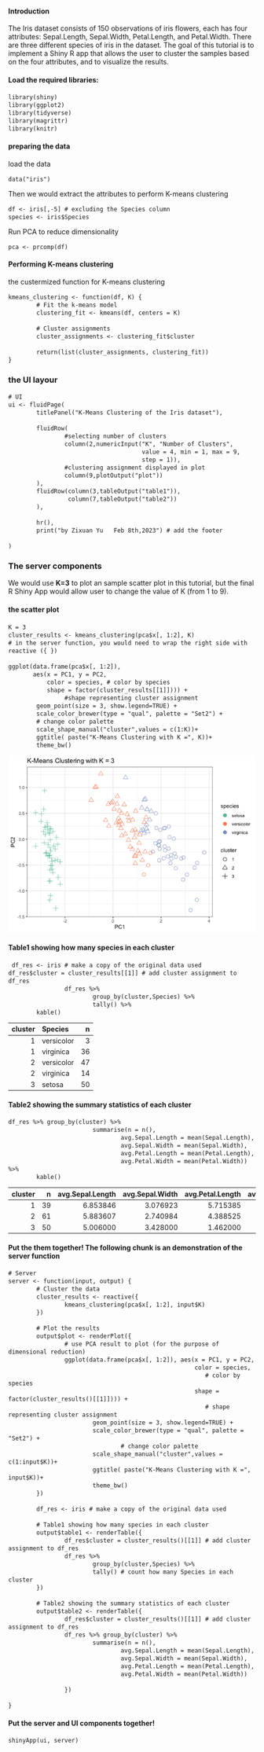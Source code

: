 #### Introduction

The Iris dataset consists of 150 observations of iris flowers, each has
four attributes: Sepal.Length, Sepal.Width, Petal.Length, and
Petal.Width. There are three different species of iris in the dataset.
The goal of this tutorial is to implement a Shiny R app that allows the
user to cluster the samples based on the four attributes, and to
visualize the results.

#### Load the required libraries:

    library(shiny)
    library(ggplot2)
    library(tidyverse)
    library(magrittr)
    library(knitr)

#### preparing the data

load the data

    data("iris")

Then we would extract the attributes to perform K-means clustering

    df <- iris[,-5] # excluding the Species column
    species <- iris$Species

Run PCA to reduce dimensionality

    pca <- prcomp(df)

#### Performing K-means clustering

the custermized function for K-means clustering

    kmeans_clustering <- function(df, K) {
            # Fit the k-means model
            clustering_fit <- kmeans(df, centers = K)
            
            # Cluster assignments
            cluster_assignments <- clustering_fit$cluster
            
            return(list(cluster_assignments, clustering_fit))
    }

### the UI layour

    # UI
    ui <- fluidPage(
            titlePanel("K-Means Clustering of the Iris dataset"),
            
            fluidRow(
                    #selecting number of clusters
                    column(2,numericInput("K", "Number of Clusters", 
                                          value = 4, min = 1, max = 9,
                                          step = 1)),
                    #clustering assignment displayed in plot
                    column(9,plotOutput("plot"))
            ),
            fluidRow(column(3,tableOutput("table1")),
                     column(7,tableOutput("table2"))
            ),
            
            hr(),
            print("by Zixuan Yu   Feb 8th,2023") # add the footer
            
    )

### The server components

We would use **K=3** to plot an sample scatter plot in this tutorial,
but the final R Shiny App would allow user to change the value of K
(from 1 to 9).

#### the scatter plot

    K = 3
    cluster_results <- kmeans_clustering(pca$x[, 1:2], K)
    # in the server function, you would need to wrap the right side with reactive ({ })

    ggplot(data.frame(pca$x[, 1:2]), 
           aes(x = PC1, y = PC2, 
               color = species, # color by species
               shape = factor(cluster_results[[1]]))) +
                    #shape representing cluster assignment
            geom_point(size = 3, show.legend=TRUE) + 
            scale_color_brewer(type = "qual", palette = "Set2") + 
            # change color palette
            scale_shape_manual("cluster",values = c(1:K))+
            ggtitle( paste("K-Means Clustering with K =", K))+
            theme_bw()

![](Iris_R_Shiny_files/figure-markdown_strict/unnamed-chunk-7-1.png)

#### Table1 showing how many species in each cluster

     df_res <- iris # make a copy of the original data used 
    df_res$cluster = cluster_results[[1]] # add cluster assignment to df_res
                    df_res %>%
                            group_by(cluster,Species) %>% 
                            tally() %>%
            kable()

<table>
<thead>
<tr class="header">
<th style="text-align: right;">cluster</th>
<th style="text-align: left;">Species</th>
<th style="text-align: right;">n</th>
</tr>
</thead>
<tbody>
<tr class="odd">
<td style="text-align: right;">1</td>
<td style="text-align: left;">versicolor</td>
<td style="text-align: right;">3</td>
</tr>
<tr class="even">
<td style="text-align: right;">1</td>
<td style="text-align: left;">virginica</td>
<td style="text-align: right;">36</td>
</tr>
<tr class="odd">
<td style="text-align: right;">2</td>
<td style="text-align: left;">versicolor</td>
<td style="text-align: right;">47</td>
</tr>
<tr class="even">
<td style="text-align: right;">2</td>
<td style="text-align: left;">virginica</td>
<td style="text-align: right;">14</td>
</tr>
<tr class="odd">
<td style="text-align: right;">3</td>
<td style="text-align: left;">setosa</td>
<td style="text-align: right;">50</td>
</tr>
</tbody>
</table>

#### Table2 showing the summary statistics of each cluster

    df_res %>% group_by(cluster) %>%
                            summarise(n = n(),
                                    avg.Sepal.Length = mean(Sepal.Length),
                                    avg.Sepal.Width = mean(Sepal.Width),
                                    avg.Petal.Length = mean(Petal.Length),
                                    avg.Petal.Width = mean(Petal.Width)) %>%
            kable()

<table>
<thead>
<tr class="header">
<th style="text-align: right;">cluster</th>
<th style="text-align: right;">n</th>
<th style="text-align: right;">avg.Sepal.Length</th>
<th style="text-align: right;">avg.Sepal.Width</th>
<th style="text-align: right;">avg.Petal.Length</th>
<th style="text-align: right;">avg.Petal.Width</th>
</tr>
</thead>
<tbody>
<tr class="odd">
<td style="text-align: right;">1</td>
<td style="text-align: right;">39</td>
<td style="text-align: right;">6.853846</td>
<td style="text-align: right;">3.076923</td>
<td style="text-align: right;">5.715385</td>
<td style="text-align: right;">2.053846</td>
</tr>
<tr class="even">
<td style="text-align: right;">2</td>
<td style="text-align: right;">61</td>
<td style="text-align: right;">5.883607</td>
<td style="text-align: right;">2.740984</td>
<td style="text-align: right;">4.388525</td>
<td style="text-align: right;">1.434426</td>
</tr>
<tr class="odd">
<td style="text-align: right;">3</td>
<td style="text-align: right;">50</td>
<td style="text-align: right;">5.006000</td>
<td style="text-align: right;">3.428000</td>
<td style="text-align: right;">1.462000</td>
<td style="text-align: right;">0.246000</td>
</tr>
</tbody>
</table>

#### Put the them together! The following chunk is an demonstration of the server function

    # Server
    server <- function(input, output) {
            # Cluster the data
            cluster_results <- reactive({
                    kmeans_clustering(pca$x[, 1:2], input$K)
            })
            
            # Plot the results
            output$plot <- renderPlot({
                    # use PCA result to plot (for the purpose of dimensional reduction)
                    ggplot(data.frame(pca$x[, 1:2]), aes(x = PC1, y = PC2, 
                                                         color = species, 
                                                            # color by species
                                                         shape = factor(cluster_results()[[1]]))) + 
                                                            # shape representing cluster assignment
                            geom_point(size = 3, show.legend=TRUE) + 
                            scale_color_brewer(type = "qual", palette = "Set2") + 
                                    # change color palette
                            scale_shape_manual("cluster",values = c(1:input$K))+
                            ggtitle( paste("K-Means Clustering with K =", input$K))+
                            theme_bw()
            })
            
            df_res <- iris # make a copy of the original data used 
            
            # Table1 showing how many species in each cluster
            output$table1 <- renderTable({
                    df_res$cluster = cluster_results()[[1]] # add cluster assignment to df_res
                    df_res %>%
                            group_by(cluster,Species) %>% 
                            tally() # count how many Species in each cluster
            })
            
            # Table2 showing the summary statistics of each cluster
            output$table2 <- renderTable({
                    df_res$cluster = cluster_results()[[1]] # add cluster assignment to df_res
                    df_res %>% group_by(cluster) %>%
                            summarise(n = n(),
                                    avg.Sepal.Length = mean(Sepal.Length),
                                    avg.Sepal.Width = mean(Sepal.Width),
                                    avg.Petal.Length = mean(Petal.Length),
                                    avg.Petal.Width = mean(Petal.Width))

                    })

    }

#### Put the server and UI components together!

    shinyApp(ui, server)
